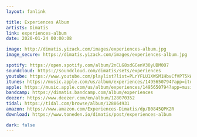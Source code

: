 ```yaml
---
layout: fanlink

title: Experiences Album
artists: Dimatis
link: experiences-album
date: 2020-01-24 00:00:08

image: http://dimatis.yizack.com/images/experiences-album.jpg
image_secure: https://dimatis.yizack.com/images/experiences-album.jpg

spotify: https://open.spotify.com/album/2nCLG8xdGCenV30yUBM0O7
soundcloud: https://soundcloud.com/dimatis/sets/experiences
youtube: https://www.youtube.com/playlist?list=PLrYFLU1XWSM1HbvCfVPT5kW2nbr5-xCnf
itunes: https://music.apple.com/us/album/experiences/1495650794?app=itunes
apple: https://music.apple.com/us/album/experiences/1495650794?app=music
bandcamp: https://dimatis.bandcamp.com/album/experiences
deezer: https://www.deezer.com/en/album/128070352
tidal: https://tidal.com/browse/album/128864931
amazon: https://www.amazon.com/Experiences-Dimatis/dp/B0845QPK2R
download: https://www.toneden.io/dimatis/post/experiences-album

dark: false
---
```

